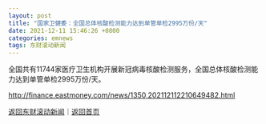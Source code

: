 ```yaml
---
layout: post
title: "国家卫健委：全国总体核酸检测能力达到单管单检2995万份/天"
date: 2021-12-11 15:46:26 +0800
categories: emnews
tags: 东财滚动新闻
---
```


全国共有11744家医疗卫生机构开展新冠病毒核酸检测服务，全国总体核酸检测能力达到单管单检2995万份/天。

<http://finance.eastmoney.com/news/1350,202112112210649482.html>

[返回东财滚动新闻](//finews.withounder.com/emnews/)｜[返回首页](//finews.withounder.com/)